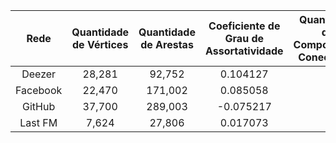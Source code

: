 |   Rede   | Quantidade de Vértices | Quantidade de Arestas | Coeficiente de Grau de Assortatividade | Quantidade de Componentes Conectados | Tamanho do Componente Gigante (GCC) | Coeficiente de Clustering Médio |
|:-------:|:-----------------------:|:----------------------:|:------------------------------------:|:-----------------------------------:|:----------------------------------:|:-------------------------------:|
|  Deezer  |          28,281         |         92,752         |              0.104127               |                 1                 |             28,281             |           0.141160            |
| Facebook |          22,470         |        171,002         |              0.085058               |                 1                 |             22,470             |           0.359738            |
|  GitHub  |          37,700         |        289,003         |             -0.075217               |                 1                 |             37,700             |           0.167537            |
| Last FM  |           7,624         |         27,806         |              0.017073               |                 1                 |              7,624             |           0.219418            |
